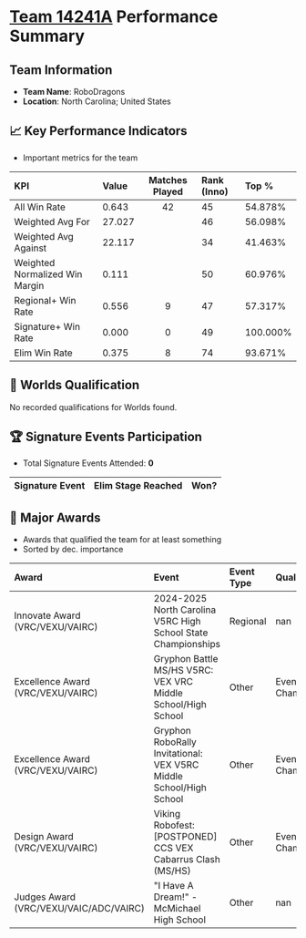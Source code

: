 # [Team 14241A](https://https://www.robotevents.com/teams/V5RC/14241A) Performance Summary

##  Team Information
- **Team Name**: RoboDragons
- **Location**: North Carolina; United States

## 📈 Key Performance Indicators
- Important metrics for the team

| KPI | Value | Matches Played | Rank (Inno) | Top % |
|:---|:-----|:--------------:|:----|:-----|
| All Win Rate | 0.643 | 42 | 45 | 54.878% |
| Weighted Avg For | 27.027 |  | 46 | 56.098% |
| Weighted Avg Against | 22.117 |  | 34 | 41.463% |
| Weighted Normalized Win Margin | 0.111 |  | 50 | 60.976% |
| Regional+ Win Rate | 0.556 | 9 | 47 | 57.317% |
| Signature+ Win Rate | 0.000 | 0 | 49 | 100.000% |
| Elim Win Rate | 0.375 | 8 | 74 | 93.671% |


## 🎯 Worlds Qualification
No recorded qualifications for Worlds found.

## 🏆 Signature Events Participation
- Total Signature Events Attended: **0**

| Signature Event | Elim Stage Reached | Won? |
|:----------------|:-------------------|:----|


## 🥇 Major Awards
- Awards that qualified the team for at least something
- Sorted by dec. importance

| Award | Event | Event Type | Qualification |
|:------|:------|:-----------|:--------------|
| Innovate Award (VRC/VEXU/VAIRC) | 2024-2025 North Carolina V5RC High School State Championships | Regional | nan |
| Excellence Award (VRC/VEXU/VAIRC) | Gryphon Battle MS/HS V5RC: VEX VRC Middle School/High School | Other | Event Region Championship |
| Excellence Award (VRC/VEXU/VAIRC) | Gryphon RoboRally Invitational: VEX V5RC Middle School/High School | Other | Event Region Championship |
| Design Award (VRC/VEXU/VAIRC) | Viking Robofest: [POSTPONED] CCS VEX Cabarrus Clash (MS/HS) | Other | Event Region Championship |
| Judges Award (VRC/VEXU/VAIC/ADC/VAIRC) | "I Have A Dream!" - McMichael High School | Other | nan |

